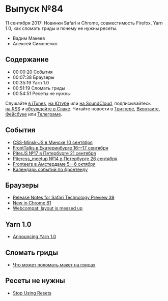 # Выпуск №84

11 сентября 2017: Новинки Safari и Chrome, совместимость Firefox, Yarn 1.0, как сломать гриды и почему не нужны ресеты.

- Вадим Макеев
- Алексей Симоненко

## Содержание

- 00:00:20 События
- 00:07:38 Браузеры
- 00:35:19 Yarn 1.0
- 00:51:19 Сломать гриды
- 00:54:51 Ресеты не нужны

Слушайте [в iTunes](https://itunes.apple.com/ru/podcast/veb-standarty/id1080500016), [на Ютубе](https://www.youtube.com/playlist?list=PLMBnwIwFEFHcwuevhsNXkFTcadeX5R1Go) или [на SoundCloud](https://soundcloud.com/web-standards), подписывайтесь [на RSS](https://web-standards.ru/podcast/feed/) и [обсуждайте в Слаке](http://slack.web-standards.ru/). Читайте новости в [Твиттере](https://twitter.com/webstandards_ru), [Вконтакте](https://vk.com/webstandards_ru), [Фейсбуке](https://www.facebook.com/webstandardsru) или [Телеграме](https://t.me/webstandards_ru).

## События

- [CSS-Minsk-JS в Минске 10 сентября](http://css-minsk-js.by/)
- [FrontTalks в Екатеринбурге 16—17 сентября](http://fronttalks.ru/)
- [PiterJS №17 в Петербурге 21 сентября](https://meetabit.com/events/piterjs-17)
- [Pitercss_meetup №14 в Петербурге 26 сентября](https://pitercss.timepad.ru/event/564590/)
- [Fronteers в Амстердаме 5—6 октября](https://fronteers.nl/congres/2017/)
- [Календарь событий по фронтенду](https://github.com/web-standards-ru/calendar)

## Браузеры

- [Release Notes for Safari Technology Preview 39](https://webkit.org/blog/7913/release-notes-for-safari-technology-preview-39/)
- [New in Chrome 61](https://developers.google.com/web/updates/2017/09/nic61)
- [Webcompat: layout is messed up](https://github.com/webcompat/web-bugs/issues/3685)

## Yarn 1.0

- [Announcing Yarn 1.0](https://code.facebook.com/posts/274518539716230)

## Сломать гриды

- [Что может поломать макет на гридах](http://css-live.ru/articles/chto-mozhet-polomat-maket-na-gridax-css-grid-layout.html)

## Ресеты не нужны

- [Stop Using Resets](https://meiert.com/en/blog/stop-using-resets/)
